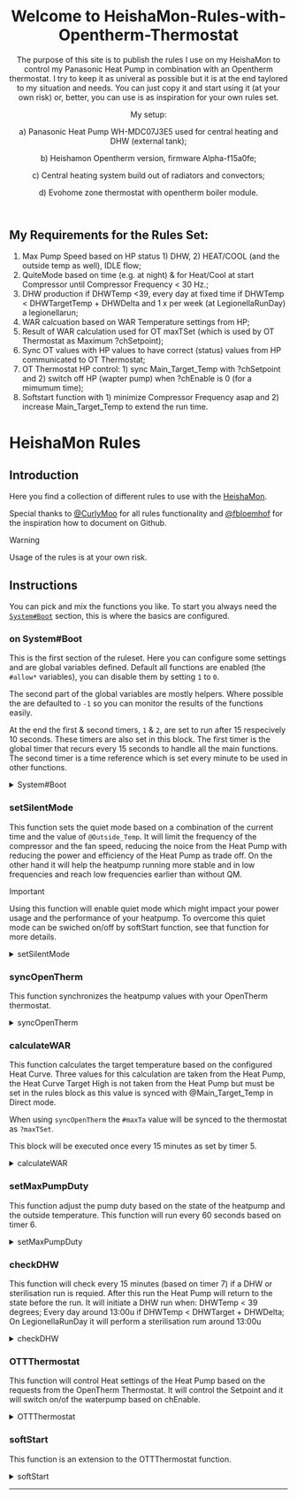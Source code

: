 <header>

<!--
  <<< Author notes: Course header >>>
  Include a 1280×640 image, course title in sentence case, and a concise description in emphasis.
  In your repository settings: enable template repository, add your 1280×640 social image, auto delete head branches.
  Add your open source license, GitHub uses MIT license.
-->

# Welcome to HeishaMon-Rules-with-Opentherm-Thermostat



The purpose of this site is to publish the rules I use on my HeishaMon to control my Panasonic Heat Pump in combination with an Opentherm thermostat. I try to keep it as univeral as possible but it is at the end taylored to my situation and needs. You can just copy it and start using it (at your own risk) or, better, you can use is as inspiration for your own rules set.

My setup:

a)	Panasonic Heat Pump WH-MDC07J3E5 used for central heating and DHW (external tank);

b)	Heishamon Opentherm version, firmware Alpha-f15a0fe;

c)	Central heating system build out of radiators and convectors;

d)	Evohome zone thermostat with opentherm boiler module.


</header>

<!--

-->

## My Requirements for the Rules Set:

1)  Max Pump Speed based on HP status 1) DHW, 2) HEAT/COOL (and the outside temp as well), IDLE flow;
2)  QuiteMode based on time (e.g. at night) & for Heat/Cool at start Compressor until Compressor Frequency < 30 Hz.;
3)  DHW production if DHWTemp <39, every day at fixed time if DHWTemp < DHWTargetTemp + DHWDelta and 1 x per week (at LegionellaRunDay) a legionellarun;
4)  WAR calcuation based on WAR Temperature settings from HP;
5)  Result of WAR calculation used for OT maxTSet (which is used by OT Thermostat as Maximum ?chSetpoint);
6)  Sync OT values with HP values to have correct (status) values from HP communicated to OT Thermostat;
7)  OT Thermostat HP control: 1) sync Main_Target_Temp with ?chSetpoint and 2) switch off HP (wapter pump) when ?chEnable is 0 (for a mimumum time);
8)  Softstart function with 1) minimize Compressor Frequency asap and 2) increase Main_Target_Temp to extend the run time.

# HeishaMon Rules

## Introduction

Here you find a collection of different rules to use with the [HeishaMon](https://github.com/Egyras/HeishaMon). 

Special thanks to [@CurlyMoo](https://github.com/CurlyMoo) for all rules functionality and [@fbloemhof](https://github.com/fbloemhof) for the inspiration how to document on Github.

> [!WARNING]  
> Usage of the rules is at your own risk.

## Instructions

You can pick and mix the functions you like. To start you always need the [`System#Boot`](#on-systemboot) section, this is where the basics are configured.

### on System#Boot

This is the first section of the ruleset. Here you can configure some settings and are global variables defined. Default all functions are enabled (the `#allow*` variables), you can disable them by setting `1` to `0`.

The second part of the global variables are mostly helpers. Where possible the are defaulted to `-1` so you can monitor the results of the functions easily.

At the end the first & second timers, `1` & `2`, are set to run after 15 respecively 10 seconds. These timers are also set in this block. The first timer is the global timer that recurs every 15 seconds to handle all the main functions. The second timer is a time reference which is set every minute to be used in other functions.

<details>

<summary>System#Boot</summary>

```LUA
on System#Boot then
	#allowDHW = 1;
	#allowOTThermostat = 1;
	#allowPumpSpeed = 1;
	#allowSilentMode = 1;
	#allowSoftStart = 1;
	#allowSyncOT = 1;
	#allowWAR = 1;

	#chEnable = -1;
	#chEnableOffTime = -1;
	#chEnableTimeOff = -1;
	#chSetPoint = -1;
	#compRunTime = -1;
	#compStartTime = -1;
	#compState = -1;
	#DHWRun = -1;
	#firstBoot = 1;
	#heatPumpState = -1;
	#legionellaRunDay = 7;
	#mainTargetTemp = -1;
	#maxPumpDuty = 85;
	#maxTa = -1;
	#mildMode = -1;
	#operatingMode = -1;
	#prevHeatPumpState = -1;
	#prevOperatingMode = -1;
	#quietMode = -1;
	#roomTempDelta = -1;
	#softStartCorrection = 0;
	#softStartPhase = -1;
	#timeRef = -1;
	setTimer(1,60);
	setTimer(2,10);
end

on timer=1 then
	if #firstBoot == 1 then
		#firstBoot = 0;
		#heatPumpState = @Heatpump_State;
		#operatingMode = @Operating_Mode_State;
		compressorFreq();
		calculateWAR();
		syncOpenTherm();
	else
		calculateWAR();
		setSilentMode();
		syncOpenTherm();
		setMaxPumpDuty();
		checkDHW();
		OTThermostat();
	end
	setTimer(1,15);
end

on timer=2 then
	#timeRef = %day * 1440 + %hour * 60 + %minute;
	setTimer(2,60);
end
```

</details>


### setSilentMode

This function sets the quiet mode based on a combination of the current time and the value of `@Outside_Temp`. It will limit the frequency of the compressor and the fan speed, reducing the noice from the Heat Pump with reducing the power and efficiency of the Heat Pump as trade off. On the other hand it will help the heatpump running more stable and in low frequencies and reach low frequencies earlier than without QM.

> [!IMPORTANT]  
> Using this function will enable quiet mode which might impact your power usage and the performance of your heatpump. To overcome this quiet mode can be swiched on/off by softStart function, see that function for more details.

<details>

<summary>setSilentMode</summary>

```LUA
on setSilentMode then
	if #allowSilentMode == 1 then
		#allowSilentMode = 0;
		if @Outside_Temp > 9 then
			#silentMode = 3;
		else
			if @Outside_Temp > 4 then
				#silentMode = 2;
			else
				if @Outside_Temp > 1 then
					if %hour > 22 || %hour < 7 then
						#silentMode = 1;
					else
						#silentMode = 0;
					end
				end
			end
		end
		setTimer(3, 900);
		setQuietMode();
	end
end

on timer=3 then
	#allowSilentMode = 1;
end

on setQuietMode then
	if #mildMode > -1 then
		#quietMode = #mildMode;
	else
		if #chEnable == 0 && #compState == 1 then
			#quietMode = 3;
		else
			#quietMode = #silentMode;
		end
	end
	if @Quiet_Mode_Level != #quietMode then
		@SetQuietMode = #quietMode;
	end
end
```

</details>

### syncOpenTherm

This function synchronizes the heatpump values with your OpenTherm thermostat.

<details>

<summary>syncOpenTherm</summary>

```LUA
on syncOpenTherm then
	if  #allowSyncOT == 1 then
		?outletTemp = @Main_Outlet_Temp;
		?inletTemp = @Main_Inlet_Temp;
		?outsideTemp = @Outside_Temp;
		?dhwTemp = @DHW_Temp;
		?dhwSetpoint = @DHW_Target_Temp;
		if ?chEnable == 1 then
			#chEnable = 1;
			if #chEnableTimeOff != -1 then
				#chEnableTimeOff = -1;
				#chEnableOffTime = -1;
			end
		else
			if #chEnableTimeOff == -1 then
				#chEnableTimeOff = #timeRef;
			end
			#chEnableOffTime = #timeRef - #chEnableTimeOff;
			if #chEnableOffTime < 0 then
				#chEnableOffTime = #timeRef - #chEnableTimeOff + 10080;
			end
			if #chEnableOffTime > 5 then
				#chEnable = 0;
			end
		end
		#dhwEnable = ?dhwEnable;
		if #maxTa != -1 then
			?maxTSet = #maxTa;
		end
		if @Compressor_Freq == 0 then
			?flameState = 0;
			?chState = 0;
			?dhwState = 0;
		else
			?flameState = 1;
			if @ThreeWay_Valve_State == 0 then
				?chState = 1;
				?dhwState = 0;
			else
				?chState = 0;
				?dhwState = 1;
			end
		end
	end
end
```

</details>

### calculateWAR

This function calculates the target temperature based on the configured Heat Curve. Three values for this calculation are taken from the Heat Pump, the Heat Curve Target High is not taken from the Heat Pump but must be set in the rules block as this value is synced with @Main_Target_Temp in Direct mode. 

When using `syncOpenTherm` the `#maxTa` value will be synced to the thermostat as `?maxTSet`.

This block will be executed once every 15 minutes as set by timer 5.

<details>

<summary>calculateWAR</summary>

```LUA
on calculateWAR then
	if #allowWAR == 1 then
		$Ta1 = @Z1_Heat_Curve_Target_Low_Temp;
		$Tb1 = @Z1_Heat_Curve_Outside_High_Temp;
		$Ta2 = 36;
		$Tb2 = @Z1_Heat_Curve_Outside_Low_Temp;
		if @Outside_Temp >= $Tb1 then
			#maxTa = $Ta1;
		else
			if @Outside_Temp <= $Tb2 then
				#maxTa = $Ta2;
			else
				#maxTa = 1 + floor(0.9 + $Ta1 + (($Tb1 - @Outside_Temp) * ($Ta2 - $Ta1) / ($Tb1 - $Tb2)));
			end
		end
		#allowWAR = 0;
		setTimer(5,1800);
	end
end

on timer=5 then
	#allowWAR = 1;
end
```

</details>

### setMaxPumpDuty

This function adjust the pump duty based on the state of the heatpump and the outside temperature. This function will run every 60 seconds based on timer 6.

<details>

<summary>setMaxPumpDuty</summary>

```LUA
on setMaxPumpDuty then
	if #allowPumpSpeed == 1 then
		#allowPumpSpeed = 0;
		if @ThreeWay_Valve_State == 1 && @Max_Pump_Duty != 220 then
			@SetMaxPumpDuty = 220;
		end
		if @ThreeWay_Valve_State == 0 && @Heatpump_State == 1 then
			if @Outside_Temp < 10 then
				$MPF = 11;
			else
				$MPF = 10;
			end
			if @Outside_Temp < 5 then
				$MPF = 12;
			end
			if @Outside_Temp < 2 then
				$MPF = 13;
			end
			if @Compressor_Freq == 0 then
				$MPF = 8;
			end
			if @Pump_Flow < $MPF then
				#maxPumpDuty = #maxPumpDuty + 5;
			else
				if @Pump_Flow > $MPF + 1 then
					#maxPumpDuty = #maxPumpDuty - 1;
				end
			end
			if #maxPumpDuty > 140 then
				#maxPumpDuty = 140;
			end
			if @Max_Pump_Duty != #maxPumpDuty then
				@SetMaxPumpDuty = #maxPumpDuty;
			end
		end
		setTimer(6, 60);
	end
end

on timer=6 then
	#allowPumpSpeed = 1;
end

```

</details>

### checkDHW

This function will check every 15 minutes (based on timer 7) if a DHW or sterilisation run is requied. After this run the Heat Pump will return to the state before the run. It will initiate a DHW run when:
DHWTemp < 39 degrees;
Every day around 13:00u if DHWTemp < DHWTarget + DHWDelta;
On LegionellaRunDay it will perform a sterilisation rum around 13:00u

<details>

<summary>checkDHW</summary>

```LUA
on checkDHW then
	if #allowDHW == 1 then
		#allowDHW = 0;
		if @ThreeWay_Valve_State == 0 && (@DHW_Temp < 39 || (%hour == 13 && (%day == #LegionellaRunDay || @DHW_Temp < @DHW_Target_Temp + @DHW_Heat_Delta))) then
			#prevOperatingMode = @Operating_Mode_State;
			#prevHeatPumpState = @Heatpump_State;
			@SetOperationMode = 3;
			if @Heatpump_State != 1 then
				@SetHeatpump = 1;
			end 
			if %day == #legionellaRunDay then
				@SetForceSterilization = 1;
			end
			#DHWRun = 1;
		end
		if #DHWRun == 1 then
			if @ThreeWay_Valve_State == 0 && @DHW_Temp > 49 then
				@SetOperationMode = #OperatingModeLast;
				if @Heatpump_State != #HeatPumpStateLast then
					@SetHeatpump = #HeatPumpStateLast;
				end
				#OperatingModeLast = 3;
				#HeatPumpStateLast = 1;
				#DHWRun = -1;
			end
		end
		setTimer(7,900);
	end
end

on timer=7 then
	#allowDHW = 1;
end
```
</details>

### OTTThermostat

This function will control Heat settings of the Heat Pump based on the requests from the OpenTherm Thermostat. It will control the Setpoint and it will switch on/of the waterpump based on chEnable.

<details>

<summary>OTTThermostat</summary>

```LUA
on OTThermostat then
	if #allowOTThermostat == 1 && #DHWRun != 1 then
		if @ThreeWay_Valve_State == 0 then
			if ?chSetpoint > 9 then
				#chSetpoint = ?chSetpoint;
				if #chSetpoint < 30 && #compState == 0 then
					#chSetpoint = 30;
				end
				if #chSetpoint < 27 && #compState == 1 then
					#chSetpoint = 27;
				end
				if #chSetpoint > #maxTa then
					#chSetpoint = #maxTa;
				end
			end
			softStart();
			#mainTargetTemp = #chSetpoint + #softStartCorrection;
			if #mainTargetTemp < 27 then
				#mainTargetTemp = 27;
			end
			if #mainTargetTemp > 40 then
				#mainTargetTemp = 40;
			end
			#mainTargetTemp = floor(#mainTargetTemp);
			if #compState == 1 then
				if #mainTargetTemp + 2 < @Main_Outlet_Temp then
					#mainTargetTemp = round(@Main_Outlet_Temp - 1.5);
				end
				#roomTempDelta = ?roomTempSet - ?roomTemp;
				if #roomTempDelta > 1 && #chEnableOffTime > 15 && @ThreeWay_Valve_State == 0 && #compRunTime > 30 then
					#mainTargetTemp = round(@Main_Outlet_Temp - 10);
				end
			end
			if @Z1_Heat_Request_Temp != #mainTargetTemp then
				@SetZ1HeatRequestTemperature = #mainTargetTemp;
			end
			if @Operating_Mode_State != 0 then
				@SetOperationMode = 0;
			end
			if @Heatpump_State != 1 && #chEnable == 1 then
				@SetHeatpump = 1;
			end
		end
		if #chEnableOffTime > 15 && @ThreeWay_Valve_State == 0 && (#compRunTime > 30 || #compState == 0) && @Outside_Temp > 2 then
			@SetHeatpump = 0;
		end
		if #softStartPhase == -1 || #softStartPhase > 1 then
			#allowOTThermostat = 0;
			setTimer(8,25);
		end
	end
end

on timer=8 then
	#allowOTThermostat  = 1;
end

on @Compressor_Freq then
	compressorFreq();
end

on compressorFreq then
	if @Compressor_Freq > 18 then
		if #compState < 1 then
			#compStartTime = #timeRef;
			#compState = 1;
		end
		#compRunTime = #timeRef - #compStartTime;
		if #compRunTime < 0 then
			#compRunTime = #timeRef - #compStartTime + 10080;
		end
	else
		#compState = 0;
		#compStartTime = -1;
		#compRunTime = -1;
		#softStartCorrection = 0;
		#softStartPhase = -1;
		if #mildMode != #silentMode && #mildMode != -1 && #silentMode != 1 then
			#mildMode = #silentMode;
			setQuietMode();
		end
	end
end
```

</details>

### softStart

This function is an extension to the OTTThermostat function.

<details>

<summary>softStart</summary>

```LUA
on softStart then
	if #allowSoftStart == 1 && #compState == 1 then
		if #compRunTime < 3 then
			#softStartPhase = 1;
			#softStartCorrection = @Main_Outlet_Temp - #chSetpoint;
		else
			if #compRunTime < 120 then
				#softStartPhase = 2;
				if @Compressor_Freq < 22 then
					#softStartCorrection = @Main_Outlet_Temp - #chSetpoint;
				else
					if #chSetpoint <= @Main_Outlet_Temp then
						#softStartCorrection = @Main_Outlet_Temp - 0.7 - #chSetpoint;
					end
				end
				if #chSetpoint > @Main_Outlet_Temp then
					#softStartCorrection = @Main_Outlet_Temp + 1 - #chSetpoint;
				end
			else
				if #softStartPhase == 2 then
					#softStartPhase = 3;
					setTimer(9,5);
				end
			end
		end
		if #softStartCorrection > 5 then
			#softStartCorrection = 5;
		end
		if #softStartCorrection < -5 then
			#softStartCorrection = -5;
		end
		if @Compressor_Freq > 18 && @Compressor_Freq < 26 then
			#mildMode = 0;
			setQuietMode();
		end
	end
	if #allowSoftStart == 1 && #compState == -5 then
		#softStartCorrection = #mainTargetTemp - #chenable;
	end
end

on timer=9 then
	if #softStartCorrection > 0 then
		#softStartCorrection = #softStartCorrection - 1;
		setTimer(9,900);
	end
end
```
</details>



<footer>

<!--
  <<< Author notes: Footer >>>
  Add a link to get support, GitHub status page, code of conduct, license link.
-->

---

</footer>

